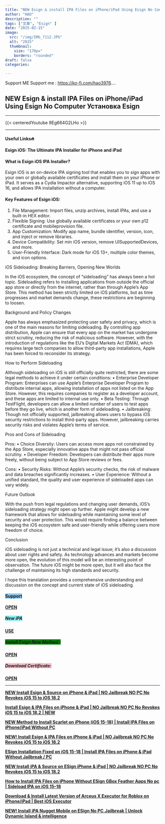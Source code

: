 ```yaml
---
title: "NEW Esign & install IPA Files on iPhone/iPad Using Esign No Computer Установка Esign"
author: "HAO"
description: ""
tags: ["文章", "Esign" ]
date: "2025-02-15"
image:
  src: "/img/IMG_7112.JPG"
  alt: "2025"
  thumbnail:
    size: "170px"
    borders: "rounded"
draft: false
categories:

---
```


Support ME 
Support me : https://ko-fi.com/hao3976....
<!--more-->

## **NEW Esign & install IPA Files on iPhone/iPad Using Esign No Computer Установка Esign**

---
{{< centeredYoutube 9Eg664G2LHo >}}

---

#### **Useful Links🔥**

#### Esign iOS: The Ultimate IPA Installer for iPhone and iPad

#### What is Esign iOS IPA Installer?

Esign iOS is an on-device IPA signing tool that enables you to sign apps with your own or globally available certificates and install them on your iPhone or iPad. It serves as a Cydia Impactor alternative, supporting iOS 11 up to iOS 16, and allows IPA installation without a computer.

#### Key Features of Esign iOS:

1. File Management: Import files, unzip archives, install IPAs, and use a built-in HEX editor.
2. Flexible Signing: Use globally available certificates or your own p12 certificate and mobileprovision file.
3. App Customization: Modify app name, bundle identifier, version, icon, and inject or remove libraries.
4. Device Compatibility: Set min iOS version, remove UISupportedDevices, and more.
5. User-Friendly Interface: Dark mode for iOS 13+, multiple color themes, and icon options.

iOS Sideloading: Breaking Barriers, Opening New Worlds

In the iOS ecosystem, the concept of “sideloading” has always been a hot topic. Sideloading refers to installing applications from outside the official app store or directly from the internet, rather than through Apple’s App Store. This method has been strictly limited on iOS platforms, but as time progresses and market demands change, these restrictions are beginning to loosen.

Background and Policy Changes

Apple has always emphasized protecting user safety and privacy, which is one of the main reasons for limiting sideloading. By controlling app distribution, Apple can ensure that every app on the market has undergone strict scrutiny, reducing the risk of malicious software. However, with the introduction of regulations like the EU’s Digital Markets Act (DMA), which requires large tech companies to allow third-party app installations, Apple has been forced to reconsider its strategy.

How to Perform Sideloading

Although sideloading on iOS is still officially quite restricted, there are some legal methods to achieve it under certain conditions:
	•	Enterprise Developer Program: Enterprises can use Apple’s Enterprise Developer Program to distribute internal apps, allowing installation of apps not listed on the App Store. However, this requires companies to register as a developer account, and these apps are limited to internal use only.
	•	Beta Testing: Through TestFlight, developers can allow a limited number of users to test apps before they go live, which is another form of sideloading.
	•	Jailbreaking: Though not officially supported, jailbreaking allows users to bypass iOS security restrictions to install third-party apps. However, jailbreaking carries security risks and violates Apple’s terms of service.

Pros and Cons of Sideloading

Pros:
	•	Choice Diversity: Users can access more apps not constrained by the App Store, especially innovative apps that might not pass official scrutiny.
	•	Developer Freedom: Developers can distribute their apps more freely, without being subject to App Store reviews or fees.

Cons:
	•	Security Risks: Without Apple’s security checks, the risk of malware and data breaches significantly increases.
	•	User Experience: Without a unified standard, the quality and user experience of sideloaded apps can vary widely.

Future Outlook

With the push from legal regulations and changing user demands, iOS’s sideloading strategy might open up further. Apple might develop a new framework that allows for sideloading while maintaining some level of security and user protection. This would require finding a balance between keeping the iOS ecosystem safe and user-friendly while offering users more freedom of choice.

Conclusion

iOS sideloading is not just a technical and legal issue; it’s also a discussion about user rights and safety. As technology advances and markets become more open, the evolution of this model will be an interesting point of observation. The future iOS might be more open, but it will also face the challenge of maintaining its high standards and security.

I hope this translation provides a comprehensive understanding and discussion on the concept and current state of iOS sideloading.

#### **<and font style="background: #8dc7f0 "> Support</font>** 
**[  OPEN](https://ko-fi.com/hao3976)**

##### **<and font style="background: #8dedf0 "> New iPA </font>** 
**[  USE](https://www.patreon.com/hao8?utm_medium=unknown&utm_source=join_link&utm_campaign=creatorshare_creator&utm_content=copyLink)**

##### **<font style="background: green"> install Esign New Method :</font>** 
**[ OPEN](https://beacons.ai/sonarios/home)**

##### **<font style="background: pink"> Download Certificate:</font>** 
**[ OPEN](https://khoindvn.io.vn/)**

---

**[NEW Install Esign & Source on iPhone & iPad | NO Jailbreak NO PC No Revokes iOS 15 to iOS 18.2](https://youtu.be/6v36u9J26ZA)**

**[Install Esign & IPA Files on iPhone & iPad | NO Jailbreak NO PC No Revokes iOS 15 to iOS 18.2 | NEW](https://youtu.be/ygGUh-kUyd0)**

**[NEW Method to Install Scarlet on iPhone (iOS 15-18) | Install IPA Files on iPhone/iPad Without PC](https://youtu.be/jKOxTGtw5Io)**

**[NEW! Install Esign & IPA Files on iPhone & iPad | NO Jailbreak NO PC No Revokes iOS 15 to iOS 18.2](https://youtu.be/CifAaIlf8J0)**

**[ESign Installation Fixed on iOS 15-18 | Install IPA Files on iPhone & iPad Without Jailbreak / PC](https://youtu.be/QHFRzVgpCsQ)**

**[NEW Install iPA & Source on ESign iPhone & iPad | NO Jailbreak NO PC No Revokes iOS 15 to iOS 18.2](https://youtu.be/8zuNH1s0FcM)**

**[How to Install IPA Files on iPhone Without ESign GBox Feather Apps No pc | Sideload IPA on iOS 15–18](https://youtu.be/fXHU9EDGykw)**

**[Download & Install Latest Version of Arceus X Executor for Roblox on iPhone/iPad | Best iOS Executor](https://youtu.be/B97c2iFOmjY)**

**[NEW! Install iPA Nugget Mobile on ESign No PC,Jailbreak | Unlock Dynamic Island & intelligence](https://youtu.be/NG-mlEVlh1g)**